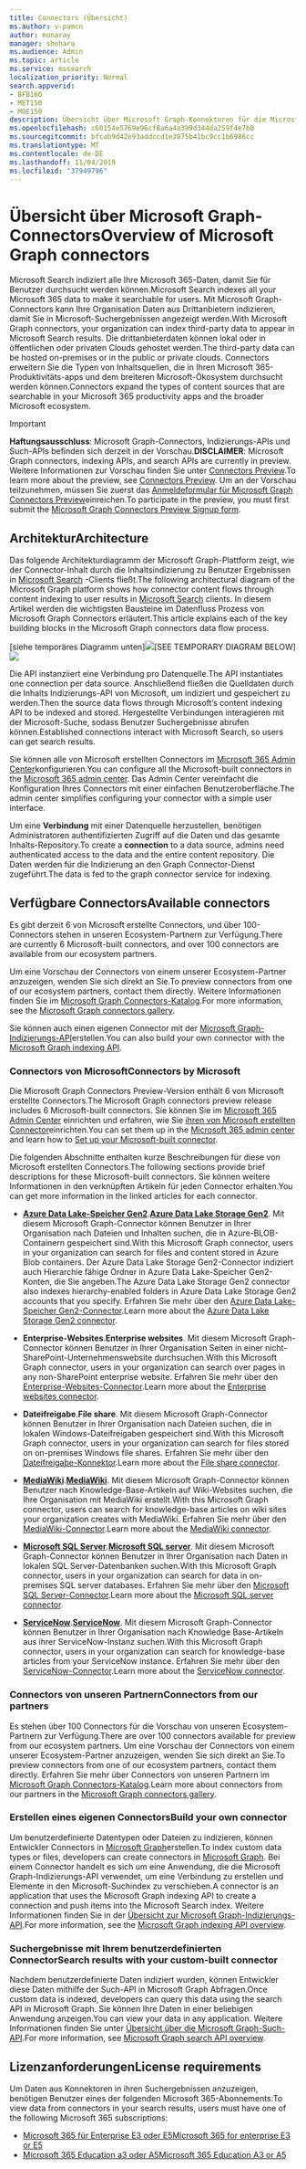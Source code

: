 ```yaml
---
title: Connectors (Übersicht)
ms.author: v-pamcn
author: monaray
manager: shohara
ms.audience: Admin
ms.topic: article
ms.service: mssearch
localization_priority: Normal
search.appverid:
- BFB160
- MET150
- MOE150
description: Übersicht über Microsoft Graph-Konnektoren für die Microsfot-Suche
ms.openlocfilehash: c60154e5769e96cf8a6a4a399d344da259f4e7b0
ms.sourcegitcommit: bfcab9d42e93addccd1e3875b41bc9cc1b6986cc
ms.translationtype: MT
ms.contentlocale: de-DE
ms.lasthandoff: 11/04/2019
ms.locfileid: "37949796"
---
```

# <a name="overview-of-microsoft-graph-connectors"></a><span data-ttu-id="c0977-103">Übersicht über Microsoft Graph-Connectors</span><span class="sxs-lookup"><span data-stu-id="c0977-103">Overview of Microsoft Graph connectors</span></span>

<span data-ttu-id="c0977-104">Microsoft Search indiziert alle Ihre Microsoft 365-Daten, damit Sie für Benutzer durchsucht werden können.</span><span class="sxs-lookup"><span data-stu-id="c0977-104">Microsoft Search indexes all your Microsoft 365 data to make it searchable for users.</span></span> <span data-ttu-id="c0977-105">Mit Microsoft Graph-Connectors kann Ihre Organisation Daten aus Drittanbietern indizieren, damit Sie in Microsoft-Suchergebnissen angezeigt werden.</span><span class="sxs-lookup"><span data-stu-id="c0977-105">With Microsoft Graph connectors, your organization can index third-party data to appear in Microsoft Search results.</span></span> <span data-ttu-id="c0977-106">Die drittanbieterdaten können lokal oder in öffentlichen oder privaten Clouds gehostet werden.</span><span class="sxs-lookup"><span data-stu-id="c0977-106">The third-party data can be hosted on-premises or in the public or private clouds.</span></span> <span data-ttu-id="c0977-107">Connectors erweitern Sie die Typen von Inhaltsquellen, die in Ihren Microsoft 365-Produktivitäts-apps und dem breiteren Microsoft-Ökosystem durchsucht werden können.</span><span class="sxs-lookup"><span data-stu-id="c0977-107">Connectors expand the types of content sources that are searchable in your Microsoft 365 productivity apps and the broader Microsoft ecosystem.</span></span>

> [!IMPORTANT]
> <span data-ttu-id="c0977-108">**Haftungsausschluss**: Microsoft Graph-Connectors, Indizierungs-APIs und Such-APIs befinden sich derzeit in der Vorschau.</span><span class="sxs-lookup"><span data-stu-id="c0977-108">**DISCLAIMER**: Microsoft Graph connectors, indexing APIs, and search APIs are currently in preview.</span></span> <span data-ttu-id="c0977-109">Weitere Informationen zur Vorschau finden Sie unter [Connectors Preview](connectors-preview.md).</span><span class="sxs-lookup"><span data-stu-id="c0977-109">To learn more about the preview, see [Connectors Preview](connectors-preview.md).</span></span> <span data-ttu-id="c0977-110">Um an der Vorschau teilzunehmen, müssen Sie zuerst das [Anmeldeformular für Microsoft Graph Connectors Preview](https://forms.office.com/Pages/ResponsePage.aspx?id=v4j5cvGGr0GRqy180BHbRxWYgu82J_RFnMMATAS6_chUNVYwNU1CMDNZUDBSSDZKWVo2RDJDRjRLQi4u)einreichen.</span><span class="sxs-lookup"><span data-stu-id="c0977-110">To participate in the preview, you must first submit the [Microsoft Graph Connectors Preview Signup form](https://forms.office.com/Pages/ResponsePage.aspx?id=v4j5cvGGr0GRqy180BHbRxWYgu82J_RFnMMATAS6_chUNVYwNU1CMDNZUDBSSDZKWVo2RDJDRjRLQi4u).</span></span>

## <a name="architecture"></a><span data-ttu-id="c0977-111">Architektur</span><span class="sxs-lookup"><span data-stu-id="c0977-111">Architecture</span></span>
<span data-ttu-id="c0977-112">Das folgende Architekturdiagramm der Microsoft Graph-Plattform zeigt, wie der Connector-Inhalt durch die Inhaltsindizierung zu Benutzer Ergebnissen in [Microsoft Search](https://docs.microsoft.com/microsoftsearch/overview-microsoft-search) -Clients fließt.</span><span class="sxs-lookup"><span data-stu-id="c0977-112">The following architectural diagram of the Microsoft Graph platform shows how connector content flows through content indexing to user results in [Microsoft Search](https://docs.microsoft.com/microsoftsearch/overview-microsoft-search) clients.</span></span> <span data-ttu-id="c0977-113">In diesem Artikel werden die wichtigsten Bausteine im Datenfluss Prozess von Microsoft Graph Connectors erläutert.</span><span class="sxs-lookup"><span data-stu-id="c0977-113">This article explains each of the key building blocks in the Microsoft Graph connectors data flow process.</span></span>

<span data-ttu-id="c0977-114">[siehe temporäres Diagramm unten]![](media/highlevel-connectors_FINAL.jpg)</span><span class="sxs-lookup"><span data-stu-id="c0977-114">[SEE TEMPORARY DIAGRAM BELOW] ![](media/highlevel-connectors_FINAL.jpg)</span></span>

<span data-ttu-id="c0977-115">Die API instanziiert eine Verbindung pro Datenquelle.</span><span class="sxs-lookup"><span data-stu-id="c0977-115">The API instantiates one connection per data source.</span></span> <span data-ttu-id="c0977-116">Anschließend fließen die Quelldaten durch die Inhalts Indizierungs-API von Microsoft, um indiziert und gespeichert zu werden.</span><span class="sxs-lookup"><span data-stu-id="c0977-116">Then the source data flows through Microsoft’s content indexing API to be indexed and stored.</span></span> <span data-ttu-id="c0977-117">Hergestellte Verbindungen interagieren mit der Microsoft-Suche, sodass Benutzer Suchergebnisse abrufen können.</span><span class="sxs-lookup"><span data-stu-id="c0977-117">Established connections interact with Microsoft Search, so users can get search results.</span></span>

<span data-ttu-id="c0977-118">Sie können alle von Microsoft erstellten Connectors im [Microsoft 365 Admin Center](https://admin.microsoft.com)konfigurieren.</span><span class="sxs-lookup"><span data-stu-id="c0977-118">You can configure all the Microsoft-built connectors in the [Microsoft 365 admin center](https://admin.microsoft.com).</span></span> <span data-ttu-id="c0977-119">Das Admin Center vereinfacht die Konfiguration Ihres Connectors mit einer einfachen Benutzeroberfläche.</span><span class="sxs-lookup"><span data-stu-id="c0977-119">The admin center simplifies configuring your connector with a simple user interface.</span></span>

<span data-ttu-id="c0977-120">Um eine **Verbindung** mit einer Datenquelle herzustellen, benötigen Administratoren authentifizierten Zugriff auf die Daten und das gesamte Inhalts-Repository.</span><span class="sxs-lookup"><span data-stu-id="c0977-120">To create a **connection** to a data source, admins need authenticated access to the data and the entire content repository.</span></span> <span data-ttu-id="c0977-121">Die Daten werden für die Indizierung an den Graph Connector-Dienst zugeführt.</span><span class="sxs-lookup"><span data-stu-id="c0977-121">The data is fed to the graph connector service for indexing.</span></span>

## <a name="available-connectors"></a><span data-ttu-id="c0977-122">Verfügbare Connectors</span><span class="sxs-lookup"><span data-stu-id="c0977-122">Available connectors</span></span>
<span data-ttu-id="c0977-123">Es gibt derzeit 6 von Microsoft erstellte Connectors, und über 100-Connectors stehen in unseren Ecosystem-Partnern zur Verfügung.</span><span class="sxs-lookup"><span data-stu-id="c0977-123">There are currently 6 Microsoft-built connectors, and over 100 connectors are available from our ecosystem partners.</span></span>

<span data-ttu-id="c0977-124">Um eine Vorschau der Connectors von einem unserer Ecosystem-Partner anzuzeigen, wenden Sie sich direkt an Sie.</span><span class="sxs-lookup"><span data-stu-id="c0977-124">To preview connectors from one of our ecosystem partners, contact them directly.</span></span> <span data-ttu-id="c0977-125">Weitere Informationen finden Sie im [Microsoft Graph Connectors-Katalog](connectors-gallery.md).</span><span class="sxs-lookup"><span data-stu-id="c0977-125">For more information, see the [Microsoft Graph connectors gallery](connectors-gallery.md).</span></span>

<span data-ttu-id="c0977-126">Sie können auch einen eigenen Connector mit der [Microsoft Graph-Indizierungs-API](/graph/search-index-overview)erstellen.</span><span class="sxs-lookup"><span data-stu-id="c0977-126">You can also build your own connector with the [Microsoft Graph indexing API](/graph/search-index-overview).</span></span>

### <a name="connectors-by-microsoft"></a><span data-ttu-id="c0977-127">Connectors von Microsoft</span><span class="sxs-lookup"><span data-stu-id="c0977-127">Connectors by Microsoft</span></span>
<span data-ttu-id="c0977-128">Die Microsoft Graph Connectors Preview-Version enthält 6 von Microsoft erstellte Connectors.</span><span class="sxs-lookup"><span data-stu-id="c0977-128">The Microsoft Graph connectors preview release includes 6 Microsoft-built connectors.</span></span> <span data-ttu-id="c0977-129">Sie können Sie im [Microsoft 365 Admin Center](https://admin.microsoft.com) einrichten und erfahren, wie Sie [ihren von Microsoft erstellten Connector](configure-connector.md)einrichten.</span><span class="sxs-lookup"><span data-stu-id="c0977-129">You can set them up in the [Microsoft 365 admin center](https://admin.microsoft.com) and learn how to [Set up your Microsoft-built connector](configure-connector.md).</span></span>

<span data-ttu-id="c0977-130">Die folgenden Abschnitte enthalten kurze Beschreibungen für diese von Microsoft erstellten Connectors.</span><span class="sxs-lookup"><span data-stu-id="c0977-130">The following sections provide brief descriptions for these Microsoft-built connectors.</span></span> <span data-ttu-id="c0977-131">Sie können weitere Informationen in den verknüpften Artikeln für jeden Connector erhalten.</span><span class="sxs-lookup"><span data-stu-id="c0977-131">You can get more information in the linked articles for each connector.</span></span>

- <span data-ttu-id="c0977-132">**[Azure Data Lake-Speicher Gen2](https://docs.microsoft.com/azure/storage/blobs/data-lake-storage-introduction)**.</span><span class="sxs-lookup"><span data-stu-id="c0977-132">**[Azure Data Lake Storage Gen2](https://docs.microsoft.com/azure/storage/blobs/data-lake-storage-introduction)**.</span></span> <span data-ttu-id="c0977-133">Mit diesem Microsoft Graph-Connector können Benutzer in Ihrer Organisation nach Dateien und Inhalten suchen, die in Azure-BLOB-Containern gespeichert sind.</span><span class="sxs-lookup"><span data-stu-id="c0977-133">With this Microsoft Graph connector, users in your organization can search for files and content stored in Azure Blob containers.</span></span> <span data-ttu-id="c0977-134">Der Azure Data Lake Storage Gen2-Connector indiziert auch Hierarchie fähige Ordner in Azure Data Lake-Speicher Gen2-Konten, die Sie angeben.</span><span class="sxs-lookup"><span data-stu-id="c0977-134">The Azure Data Lake Storage Gen2 connector also indexes hierarchy-enabled folders in Azure Data Lake Storage Gen2 accounts that you specify.</span></span>
<span data-ttu-id="c0977-135">Erfahren Sie mehr über den [Azure Data Lake-Speicher Gen2-Connector](azure-data-lake-connector.md).</span><span class="sxs-lookup"><span data-stu-id="c0977-135">Learn more about the [Azure Data Lake Storage Gen2 connector](azure-data-lake-connector.md).</span></span>

- <span data-ttu-id="c0977-136">**Enterprise-Websites**.</span><span class="sxs-lookup"><span data-stu-id="c0977-136">**Enterprise websites**.</span></span> <span data-ttu-id="c0977-137">Mit diesem Microsoft Graph-Connector können Benutzer in Ihrer Organisation Seiten in einer nicht-SharePoint-Unternehmenswebsite durchsuchen.</span><span class="sxs-lookup"><span data-stu-id="c0977-137">With this Microsoft Graph connector, users in your organization can search over pages in any non-SharePoint enterprise website.</span></span>
<span data-ttu-id="c0977-138">Erfahren Sie mehr über den [Enterprise-Websites-Connector](enterprise-web-connector.md).</span><span class="sxs-lookup"><span data-stu-id="c0977-138">Learn more about the [Enterprise websites connector](enterprise-web-connector.md).</span></span>

- <span data-ttu-id="c0977-139">**Dateifreigabe**.</span><span class="sxs-lookup"><span data-stu-id="c0977-139">**File share**.</span></span> <span data-ttu-id="c0977-140">Mit diesem Microsoft Graph-Connector können Benutzer in Ihrer Organisation nach Dateien suchen, die in lokalen Windows-Dateifreigaben gespeichert sind.</span><span class="sxs-lookup"><span data-stu-id="c0977-140">With this Microsoft Graph connector, users in your organization can search for files stored on on-premises Windows file shares.</span></span>
<span data-ttu-id="c0977-141">Erfahren Sie mehr über den [Dateifreigabe-Konnektor](file-share-connector.md).</span><span class="sxs-lookup"><span data-stu-id="c0977-141">Learn more about the [File share connector](file-share-connector.md).</span></span>

- <span data-ttu-id="c0977-142">**[MediaWiki](https://www.mediawiki.org/wiki/MediaWiki)**.</span><span class="sxs-lookup"><span data-stu-id="c0977-142">**[MediaWiki](https://www.mediawiki.org/wiki/MediaWiki)**.</span></span> <span data-ttu-id="c0977-143">Mit diesem Microsoft Graph-Connector können Benutzer nach Knowledge-Base-Artikeln auf Wiki-Websites suchen, die Ihre Organisation mit MediaWiki erstellt.</span><span class="sxs-lookup"><span data-stu-id="c0977-143">With this Microsoft Graph connector, users can search for knowledge-base articles on wiki sites your organization creates with MediaWiki.</span></span>
<span data-ttu-id="c0977-144">Erfahren Sie mehr über den [MediaWiki-Connector](mediawiki-connector.md).</span><span class="sxs-lookup"><span data-stu-id="c0977-144">Learn more about the [MediaWiki connector](mediawiki-connector.md).</span></span>

- <span data-ttu-id="c0977-145">**[Microsoft SQL Server](https://www.microsoft.com/sql-server/sql-server-2017)**.</span><span class="sxs-lookup"><span data-stu-id="c0977-145">**[Microsoft SQL server](https://www.microsoft.com/sql-server/sql-server-2017)**.</span></span> <span data-ttu-id="c0977-146">Mit diesem Microsoft Graph-Connector können Benutzer in Ihrer Organisation nach Daten in lokalen SQL Server-Datenbanken suchen.</span><span class="sxs-lookup"><span data-stu-id="c0977-146">With this Microsoft Graph connector, users in your organization can search for data in on-premises SQL server databases.</span></span>
<span data-ttu-id="c0977-147">Erfahren Sie mehr über den [Microsoft SQL Server-Connector](MSSQL-connector.md).</span><span class="sxs-lookup"><span data-stu-id="c0977-147">Learn more about the [Microsoft SQL server connector](MSSQL-connector.md).</span></span>

- <span data-ttu-id="c0977-148">**[ServiceNow](https://www.servicenow.com)**.</span><span class="sxs-lookup"><span data-stu-id="c0977-148">**[ServiceNow](https://www.servicenow.com)**.</span></span> <span data-ttu-id="c0977-149">Mit diesem Microsoft Graph-Connector können Benutzer in Ihrer Organisation nach Knowledge Base-Artikeln aus ihrer ServiceNow-Instanz suchen.</span><span class="sxs-lookup"><span data-stu-id="c0977-149">With this Microsoft Graph connector, users in your organization can search for knowledge-base articles from your ServiceNow instance.</span></span>
<span data-ttu-id="c0977-150">Erfahren Sie mehr über den [ServiceNow-Connector](servicenow-connector.md).</span><span class="sxs-lookup"><span data-stu-id="c0977-150">Learn more about the [ServiceNow connector](servicenow-connector.md).</span></span>

### <a name="connectors-from-our-partners"></a><span data-ttu-id="c0977-151">Connectors von unseren Partnern</span><span class="sxs-lookup"><span data-stu-id="c0977-151">Connectors from our partners</span></span>
<span data-ttu-id="c0977-152">Es stehen über 100 Connectors für die Vorschau von unseren Ecosystem-Partnern zur Verfügung.</span><span class="sxs-lookup"><span data-stu-id="c0977-152">There are over 100 connectors available for preview from our ecosystem partners.</span></span> <span data-ttu-id="c0977-153">Um eine Vorschau der Connectors von einem unserer Ecosystem-Partner anzuzeigen, wenden Sie sich direkt an Sie.</span><span class="sxs-lookup"><span data-stu-id="c0977-153">To preview connectors from one of our ecosystem partners, contact them directly.</span></span>
<span data-ttu-id="c0977-154">Erfahren Sie mehr über Connectors von unseren Partnern im [Microsoft Graph Connectors-Katalog](connectors-gallery.md).</span><span class="sxs-lookup"><span data-stu-id="c0977-154">Learn more about connectors from our partners in the [Microsoft Graph connectors gallery](connectors-gallery.md).</span></span>

### <a name="build-your-own-connector"></a><span data-ttu-id="c0977-155">Erstellen eines eigenen Connectors</span><span class="sxs-lookup"><span data-stu-id="c0977-155">Build your own connector</span></span>
<span data-ttu-id="c0977-156">Um benutzerdefinierte Datentypen oder Dateien zu indizieren, können Entwickler Connectors in [Microsoft Graph](https://developer.microsoft.com/graph/)erstellen.</span><span class="sxs-lookup"><span data-stu-id="c0977-156">To index custom data types or files, developers can create connectors in [Microsoft Graph](https://developer.microsoft.com/graph/).</span></span> <span data-ttu-id="c0977-157">Bei einem Connector handelt es sich um eine Anwendung, die die Microsoft Graph-Indizierungs-API verwendet, um eine Verbindung zu erstellen und Elemente in den Microsoft-Suchindex zu verschieben.</span><span class="sxs-lookup"><span data-stu-id="c0977-157">A connector is an application that uses the Microsoft Graph indexing API to create a connection and push items into the Microsoft Search index.</span></span> <span data-ttu-id="c0977-158">Weitere Informationen finden Sie in der [Übersicht zur Microsoft Graph-Indizierungs-API](https://docs.microsoft.com/graph/search-index-overview).</span><span class="sxs-lookup"><span data-stu-id="c0977-158">For more information, see the [Microsoft Graph indexing API overview](https://docs.microsoft.com/graph/search-index-overview).</span></span>

### <a name="search-results-with-your-custom-built-connector"></a><span data-ttu-id="c0977-159">Suchergebnisse mit Ihrem benutzerdefinierten Connector</span><span class="sxs-lookup"><span data-stu-id="c0977-159">Search results with your custom-built connector</span></span>
<span data-ttu-id="c0977-160">Nachdem benutzerdefinierte Daten indiziert wurden, können Entwickler diese Daten mithilfe der Such-API in Microsoft Graph Abfragen.</span><span class="sxs-lookup"><span data-stu-id="c0977-160">Once custom data is indexed, developers can query this data using the search API in Microsoft Graph.</span></span> <span data-ttu-id="c0977-161">Sie können Ihre Daten in einer beliebigen Anwendung anzeigen.</span><span class="sxs-lookup"><span data-stu-id="c0977-161">You can view your data in any application.</span></span> <span data-ttu-id="c0977-162">Weitere Informationen finden Sie unter [Übersicht über die Microsoft Graph-Such-API](https://docs.microsoft.com/graph/api/resources/indexing-api-overview).</span><span class="sxs-lookup"><span data-stu-id="c0977-162">For more information, see [Microsoft Graph search API overview](https://docs.microsoft.com/graph/api/resources/indexing-api-overview).</span></span>

## <a name="license-requirements"></a><span data-ttu-id="c0977-163">Lizenzanforderungen</span><span class="sxs-lookup"><span data-stu-id="c0977-163">License requirements</span></span>
<span data-ttu-id="c0977-164">Um Daten aus Konnektoren in ihren Suchergebnissen anzuzeigen, benötigen Benutzer eines der folgenden Microsoft 365-Abonnements:</span><span class="sxs-lookup"><span data-stu-id="c0977-164">To view data from connectors in your search results, users must have one of the following Microsoft 365 subscriptions:</span></span>
- <span data-ttu-id="c0977-165"><a href="https://www.microsoft.com/microsoft-365/compare-all-microsoft-365-plans" target="_blank">Microsoft 365 für Enterprise E3 oder E5</a></span><span class="sxs-lookup"><span data-stu-id="c0977-165"><a href="https://www.microsoft.com/microsoft-365/compare-all-microsoft-365-plans" target="_blank">Microsoft 365 for enterprise E3 or E5</a></span></span>
- <span data-ttu-id="c0977-166"><a href="https://www.microsoft.com/microsoft-365/academic/compare-office-365-education-plans?activetab=tab:primaryr1" target="_blank">Microsoft 365 Education a3 oder A5</a></span><span class="sxs-lookup"><span data-stu-id="c0977-166"><a href="https://www.microsoft.com/microsoft-365/academic/compare-office-365-education-plans?activetab=tab:primaryr1" target="_blank">Microsoft 365 Education A3 or A5</a></span></span>
